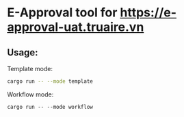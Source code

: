 # E-Approval tool for https://e-approval-uat.truaire.vn

## Usage:

Template mode: 
```bash
cargo run -- --mode template

```

Workflow mode:
```
cargo run -- --mode workflow
```
